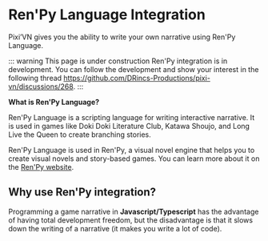 # Ren'Py Language Integration

Pixi’VN gives you the ability to write your own narrative using Ren'Py Language.

::: warning This page is under construction
Ren'Py integration is in development. You can follow the development and show your interest in the following thread <https://github.com/DRincs-Productions/pixi-vn/discussions/268>.
:::

**What is Ren'Py Language?**

Ren'Py Language is a scripting language for writing interactive narrative. It is used in games like Doki Doki Literature Club, Katawa Shoujo, and Long Live the Queen to create branching stories.

Ren'Py Language is used in Ren'Py, a visual novel engine that helps you to create visual novels and story-based games. You can learn more about it on the [Ren'Py website](https://www.renpy.org/).

## Why use Ren'Py integration?

Programming a game narrative in **Javascript/Typescript** has the advantage of having total development freedom, but the disadvantage is that it slows down the writing of a narrative (it makes you write a lot of code).

